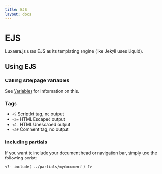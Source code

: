 ```yaml
---
title: EJS
layout: docs
---
```


# EJS

Luxaura.js uses EJS as its templating engine (like Jekyll uses Liquid).

## Using EJS

### Calling site/page variables
See [Variables](/docs/variables) for information on this.

### Tags
- `<?` Scriptlet tag, no output
- `<?=` HTML Escaped output
- `<?-` HTML Unescaped output
- `<?#` Comment tag, no output

### Including partials
If you want to include your document head or navigation bar, simply use the following script:
````
<?- include('../partials/mydocument') ?>
````
